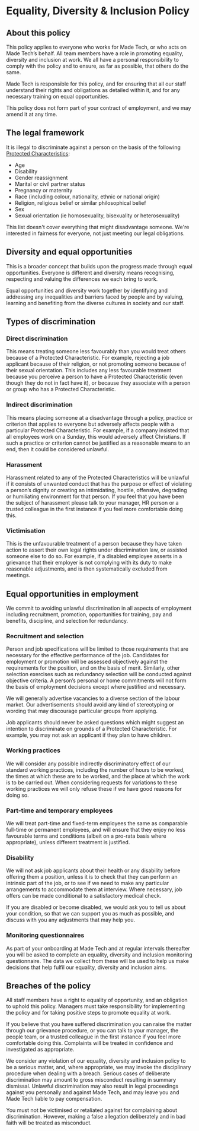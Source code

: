 # Equality, Diversity & Inclusion Policy

## About this policy

This policy applies to everyone who works for Made Tech, or who acts on Made Tech’s behalf. All team members have a role in promoting equality, diversity and inclusion at work. We all have a personal responsibility to comply with the policy and to ensure, as far as possible, that others do the same.

Made Tech is responsible for this policy, and for ensuring that all our staff understand their rights and obligations as detailed within it, and for any necessary training on equal opportunities.

This policy does not form part of your contract of employment, and we may amend it at any time.

## The legal framework

It is illegal to discriminate against a person on the basis of the following [Protected Characteristics](https://www.gov.uk/discrimination-your-rights):

- Age
- Disability
- Gender reassignment
- Marital or civil partner status
- Pregnancy or maternity
- Race (including colour, nationality, ethnic or national origin)
- Religion, religious belief or similar philosophical belief
- Sex
- Sexual orientation (ie homosexuality, bisexuality or heterosexuality)

This list doesn't cover everything that might disadvantage someone. We're interested in fairness for everyone, not just meeting our legal obligations.

## Diversity and equal opportunities

This is a broader concept that builds upon the progress made through equal opportunities. Everyone is different and diversity means recognising, respecting and valuing the differences we each bring to work.

Equal opportunities and diversity work together by identifying and addressing any inequalities and barriers faced by people and by valuing, learning and benefiting from the diverse cultures in society and our staff.

## Types of discrimination

### Direct discrimination

This means treating someone less favourably than you would treat others because of a Protected Characteristic. For example, rejecting a job applicant because of their religion, or not promoting someone because of their sexual orientation. This includes any less favourable treatment because you perceive a person to have a Protected Characteristic (even though they do not in fact have it), or because they associate with a person or group who has a Protected Characteristic.

### Indirect discrimination

This means placing someone at a disadvantage through a policy, practice or criterion that applies to everyone but adversely affects people with a particular Protected Characteristic. For example, if a company insisted that all employees work on a Sunday, this would adversely affect Christians. If such a practice or criterion cannot be justified as a reasonable means to an end, then it could be considered unlawful.

### Harassment

Harassment related to any of the Protected Characteristics will be unlawful if it consists of unwanted conduct that has the purpose or effect of violating a person’s dignity or creating an intimidating, hostile, offensive, degrading or humiliating environment for that person. If you feel that you have been the subject of harassment please talk to your manager, HR person or a trusted colleague in the first instance if you feel more comfortable doing this.

### Victimisation

This is the unfavourable treatment of a person because they have taken action to assert their own legal rights under discrimination law, or assisted someone else to do so. For example, if a disabled employee asserts in a grievance that their employer is not complying with its duty to make reasonable adjustments, and is then systematically excluded from meetings.

## Equal opportunities in employment

We commit to avoiding unlawful discrimination in all aspects of employment including recruitment, promotion, opportunities for training, pay and benefits, discipline, and selection for redundancy.

### Recruitment and selection

Person and job specifications will be limited to those requirements that are necessary for the effective performance of the job. Candidates for employment or promotion will be assessed objectively against the requirements for the position, and on the basis of merit. Similarly, other selection exercises such as redundancy selection will be conducted against objective criteria. A person’s personal or home commitments will not form the basis of employment decisions except where justified and necessary.

We will generally advertise vacancies to a diverse section of the labour market. Our advertisements should avoid any kind of stereotyping or wording that may discourage particular groups from applying.

Job applicants should never be asked questions which might suggest an intention to discriminate on grounds of a Protected Characteristic. For example, you may not ask an applicant if they plan to have children.

### Working practices

We will consider any possible indirectly discriminatory effect of our standard working practices, including the number of hours to be worked, the times at which these are to be worked, and the place at which the work is to be carried out. When considering requests for variations to these working practices we will only refuse these if we have good reasons for doing so.

### Part-time and temporary employees

We will treat part-time and fixed-term employees the same as comparable full-time or permanent employees, and will ensure that they enjoy no less favourable terms and conditions (albeit on a pro-rata basis where appropriate), unless different treatment is justified.

### Disability

We will not ask job applicants about their health or any disability before offering them a position, unless it is to check that they can perform an intrinsic part of the job, or to see if we need to make any particular arrangements to accommodate them at interview. Where necessary, job offers can be made conditional to a satisfactory medical check. 

If you are disabled or become disabled, we would ask you to tell us about your condition, so that we can support you as much as possible, and discuss with you any adjustments that may help you.

### Monitoring questionnaires

As part of your onboarding at Made Tech and at regular intervals thereafter you will be asked to complete an equality, diversity and inclusion monitoring questionnaire. The data we collect from these will be used to help us make decisions that help fulfil our equality, diversity and inclusion aims.

## Breaches of the policy

All staff members have a right to equality of opportunity, and an obligation to uphold this policy. Managers must take responsibility for implementing the policy and for taking positive steps to promote equality at work.

If you believe that you have suffered discrimination you can raise the matter through our grievance procedure, or you can talk to your manager, the people team, or a trusted colleague in the first instance if you feel more comfortable doing this. Complaints will be treated in confidence and investigated as appropriate.

We consider any violation of our equality, diversity and inclusion policy to be a serious matter, and, where appropriate, we may invoke the disciplinary procedure when dealing with a breach. Serious cases of deliberate discrimination may amount to gross misconduct resulting in summary dismissal. Unlawful discrimination may also result in legal proceedings against you personally and against Made Tech, and may leave you and Made Tech liable to pay compensation.

You must not be victimised or retaliated against for complaining about discrimination. However, making a false allegation deliberately and in bad faith will be treated as misconduct.
